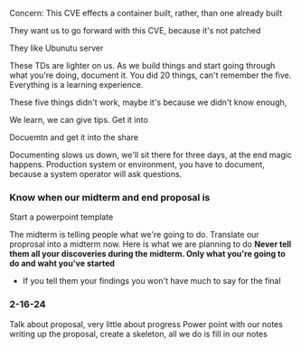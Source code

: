 Concern: This CVE effects a container built, rather, than one already built

They want us to go forward with this CVE, because it's not patched

They like Ubunutu server




These TDs are lighter on us. As we build things and start going through what you're doing, document it.
You did 20 things, can't remember the five. Everything is a learning experience.

These five things didn't work, maybe it's because we didn't know enough, 

We learn, we can give tips. Get it into 

Docuemtn and get it into the share

Documenting slows us down, we'll sit there for three days, at the end magic happens. Production system or environment, you have to document, because a system operator will ask questions. 

### Know when our midterm and end proposal is
Start a powerpoint template

The midterm is telling people what we're going to do. Translate our proprosal into a midterm now. Here is what we are planning to do 
**Never tell them all your discoveries during the midterm. Only what you're going to do and waht you've started**
- If you tell them your findings you won't have much to say for the final


### 2-16-24

Talk about proposal, very little about progress
Power point with our notes
writing up the proposal, 
create a skeleton, all we do is fill in our notes

